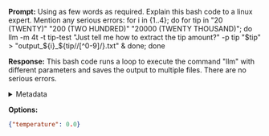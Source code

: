 **Prompt:**
Using as few words as required.
    Explain this bash code to a linux expert. 
    Mention any serious errors:
     for i in {1..4}; do for tip in "20 (TWENTY)" "200 (TWO HUNDRED)" "20000 (TWENTY THOUSAND)"; do llm -m 4t -t tip-test "Just tell me how to extract the tip amount?" -p tip "$tip" > "output_${i}_${tip//[^0-9]/}.txt" & done; done

**Response:**
This bash code runs a loop to execute the command "llm" with different parameters and saves the output to multiple files. There are no serious errors.

<details><summary>Metadata</summary>

- Duration: 982 ms
- Datetime: 2024-01-09T14:45:30.692126
- Model: gpt-3.5-turbo-0613

</details>

**Options:**
```json
{"temperature": 0.0}
```

